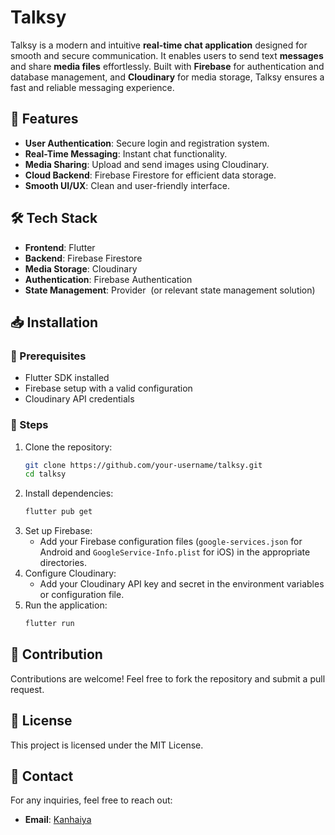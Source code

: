 # Talksy

Talksy is a modern and intuitive **real-time chat application** designed for smooth and secure communication. It enables users to send text **messages** and share **media files** effortlessly. Built with **Firebase** for authentication and database management, and **Cloudinary** for media storage, Talksy ensures a fast and reliable messaging experience. 

## 🚀 Features

- **User Authentication**: Secure login and registration system.
- **Real-Time Messaging**: Instant chat functionality.
- **Media Sharing**: Upload and send images using Cloudinary.
- **Cloud Backend**: Firebase Firestore for efficient data storage.
- **Smooth UI/UX**: Clean and user-friendly interface.

## 🛠️ Tech Stack

- **Frontend**: Flutter 
- **Backend**: Firebase Firestore
- **Media Storage**: Cloudinary
- **Authentication**: Firebase Authentication
- **State Management**: Provider  (or relevant state management solution)

## 📥 Installation

### 🔧 Prerequisites

- Flutter SDK installed
- Firebase setup with a valid configuration
- Cloudinary API credentials

### 📌 Steps

1. Clone the repository:
   ```sh
   git clone https://github.com/your-username/talksy.git
   cd talksy
   ```
2. Install dependencies:
   ```sh
   flutter pub get
   ```
3. Set up Firebase:
   - Add your Firebase configuration files (`google-services.json` for Android and `GoogleService-Info.plist` for iOS) in the appropriate directories.
4. Configure Cloudinary:
   - Add your Cloudinary API key and secret in the environment variables or configuration file.
5. Run the application:
   ```sh
   flutter run
   ```
   
## 🤝 Contribution

Contributions are welcome! Feel free to fork the repository and submit a pull request.

## 📜 License

This project is licensed under the MIT License.

## 📧 Contact

For any inquiries, feel free to reach out:

- **Email**: [Kanhaiya](mailto:kanhaiya3152@gmail.com)

